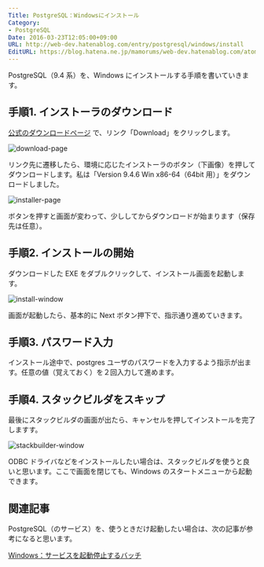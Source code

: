 ```yaml
---
Title: PostgreSQL：Windowsにインストール
Category:
- PostgreSQL
Date: 2016-03-23T12:05:00+09:00
URL: http://web-dev.hatenablog.com/entry/postgresql/windows/install
EditURL: https://blog.hatena.ne.jp/mamorums/web-dev.hatenablog.com/atom/entry/10328749687178953688
---
```


PostgreSQL（9.4 系）を、Windows にインストールする手順を書いていきます。


## 手順1. インストーラのダウンロード
[公式のダウンロードページ](http://www.postgresql.org/download/windows/) で、リンク「Download」をクリックします。

![download-page](http://cdn-ak.f.st-hatena.com/images/fotolife/m/mamorums/20160813/20160813194615.png)

リンク先に遷移したら、環境に応じたインストーラのボタン（下画像）を押してダウンロードします。私は「Version 9.4.6 Win x86-64（64bit 用）」をダウンロードしました。

![installer-page](http://cdn-ak.f.st-hatena.com/images/fotolife/m/mamorums/20160813/20160813194616.png)

ボタンを押すと画面が変わって、少ししてからダウンロードが始まります（保存先は任意）。


## 手順2.  インストールの開始
ダウンロードした EXE をダブルクリックして、インストール画面を起動します。

![install-window](http://cdn-ak.f.st-hatena.com/images/fotolife/m/mamorums/20160813/20160813194617.png)

画面が起動したら、基本的に Next ボタン押下で、指示通り進めていきます。


## 手順3. パスワード入力
インストール途中で、postgres ユーザのパスワードを入力するよう指示が出ます。任意の値（覚えておく）を２回入力して進めます。


## 手順4. スタックビルダをスキップ
最後にスタックビルダの画面が出たら、キャンセルを押してインストールを完了しますす。

![stackbuilder-window](http://cdn-ak.f.st-hatena.com/images/fotolife/m/mamorums/20160813/20160813194618.png)

ODBC ドライバなどをインストールしたい場合は、スタックビルダを使うと良いと思います。ここで画面を閉じても、Windows のスタートメニューから起動できます。


## 関連記事
PostgreSQL（のサービス）を、使うときだけ起動したい場合は、次の記事が参考になると思います。

[Windows：サービスを起動停止するバッチ](/entry/windows/bat-service-start-stop)
